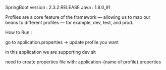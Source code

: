 SpringBoot version    : 2.3.2.RELEASE
Java                  : 1.8.0_91




Profiles are a core feature of the framework — allowing us to map our beans to different profiles — 
for example, dev, test, and prod.




How to Run :

go to application.properties -> update profile you want 

in this application we are supporting 
 dev
 sit
 
 need to create properties file with: application-{name of profile}.properties
 
 